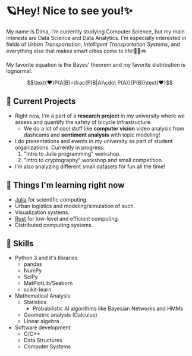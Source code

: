 # 🪐Hey! Nice to see you!✨
My name is Dima, I’m currently studying Computer Science, but my main interests are Data Science and Data Analytics. I'm especially interested in fields of _Urban Transportation_, _Intelligent Transportation Systems_, and everything else that makes smart cities come to life!🚆🚌🚲

My favorite equation is the Bayes' theorem and my favorite distribution is lognormal.

<div style="text-align: center;">
    
$$\text{❤️}P(A|B)=\frac{P(B|A)\cdot P(A)}{P(B)}\text{❤️}$$

</div>

## 🔬 Current Projects 

- Right now, I'm a part of a **research project** in my university where we assess and quantify the safety of bicycle infrastructure.
    - We do a lot of cool stuff like **computer vision** video analysis from dashcams and **sentiment analysis** with topic modeling!
- I do presentations and events in my university as part of student organizations. Currently in progress:
    1. "Intro to Julia programming" workshop.
    2. "intro to cryptography" workshop and small competition.
- I’m also analyzing different small datasets for fun all the time!

## 📖 Things I'm learning right now
- [Julia](https://julialang.org) for scientific computing.
- Urban logistics and modeling/simulation of such.
- Visualization systems.
- [Rust](https://www.rust-lang.org) for low-level and efficient computing.
- Distributed computing systems.

## 💪 Skills 
- Python 3 and it's libraries
  - pandas
  - NumPy
  - SciPy
  - MatPlotLib/Seaborn
  - scikit-learn
- Mathematical Analysis
  - Statistics
      - Probabilistic AI algorithms like Bayesian Networks and HMMs
  - Geometric analysis (Calculus)
  - Linear algebra
- Software development
  - C/C++
  - Data Structures
  - Computer Systems
